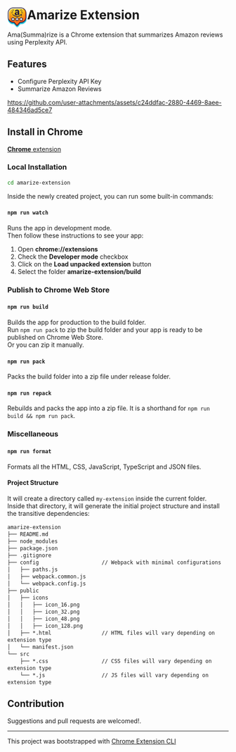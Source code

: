 # <img src="public/icons/icon_48.png" width="45" align="left"> Amarize Extension

Ama(Summa)rize is a Chrome extension that summarizes Amazon reviews using Perplexity API.

## Features

- Configure Perplexity API Key
- Summarize Amazon Reviews

https://github.com/user-attachments/assets/c24ddfac-2880-4469-8aee-484346ad5ce7

## Install in Chrome

[**Chrome** extension]() <!-- TODO: Add chrome extension link inside parenthesis -->


### Local Installation

```sh
cd amarize-extension
```

Inside the newly created project, you can run some built-in commands:

#### `npm run watch`

Runs the app in development mode.<br>
Then follow these instructions to see your app:
1. Open **chrome://extensions**
2. Check the **Developer mode** checkbox
3. Click on the **Load unpacked extension** button
4. Select the folder **amarize-extension/build**

### Publish to Chrome Web Store

#### `npm run build`

Builds the app for production to the build folder.<br>
Run `npm run pack` to
zip the build folder and your app is ready to be published on Chrome Web Store.<br>
Or you can zip it manually.

#### `npm run pack`

Packs the build folder into a zip file under release folder.

#### `npm run repack`

Rebuilds and packs the app into a zip file.
It is a shorthand for `npm run build && npm run pack`.


### Miscellaneous

#### `npm run format`

Formats all the HTML, CSS, JavaScript, TypeScript and JSON files.

#### Project Structure



It will create a directory called `my-extension` inside the current folder.<br>
Inside that directory, it will generate the initial project structure and install the transitive dependencies:

```
amarize-extension
├── README.md
├── node_modules
├── package.json
├── .gitignore
├── config                    // Webpack with minimal configurations
│   ├── paths.js
│   ├── webpack.common.js
│   └── webpack.config.js
├── public
│   ├── icons
│   │   ├── icon_16.png
│   │   ├── icon_32.png
│   │   ├── icon_48.png
│   │   ├── icon_128.png
│   ├── *.html                // HTML files will vary depending on extension type
│   └── manifest.json
└── src
    ├── *.css                 // CSS files will vary depending on extension type
    └── *.js                  // JS files will vary depending on extension type
```

## Contribution

Suggestions and pull requests are welcomed!.

---

This project was bootstrapped with [Chrome Extension CLI](https://github.com/dutiyesh/chrome-extension-cli)
